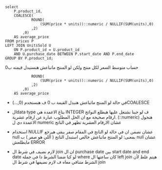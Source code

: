 ```
select
    P.product_id,
    COALESCE(
            ROUND(
                (SUM(price * units))::numeric / NULLIF(SUM(units),0)
            ,2)
        ,0)
    AS average_price
FROM prices P 
LEFT JOIN UnitsSold U 
    ON P.product_id = U.product_id 
    AND U.purchase_date BETWEEN P.start_date AND P.end_date
GROUP BY P.product_id;
```
حساب متوسط السعر لكل منتج ولكن لو المنتج ماتباعش هنستبدل قيمته ب0

```COALESCE(
            ROUND(
                (SUM(price * units))::numeric / NULLIF(SUM(units),0)
            ,2)
        ,0)
    AS average_price
```

- في حالة لو المنتج ماتباعش هنبدل القيمة ب 0 ف هنستخدم (0,...)COALESCE 

- الdata type بتاع الاعمدة هي INTEGER ف لو جينا نشتغل عليها هيطلع النواتج ارقام صحيحة مع ان الحل المطلوب عبارة عن ارقام عشرية. (::numeric)
هنحول الاعمدة دي ل numeric عشان الارقام العشرية تظهر في الناتج

- استخدام NULLIF عشان نضمن ان في حالة لو الناتج في المقام صفر يبقى هيرجع null 
بمعنى: لو المنتج ماتباعش خالص استبدل الناتج ( اللي هو صفر ) ب null عشان مايطلعش ERROR 

- لازم نضيف في شرط ال join ان ال purchase date بين start date and end date
 لو كنا ضفنا الشرط دا في جملة where كان ساعتها ال left join هيتم غلط لأن الشرط متنافي معاه ف لازم نضيفها في شرط ال join 
